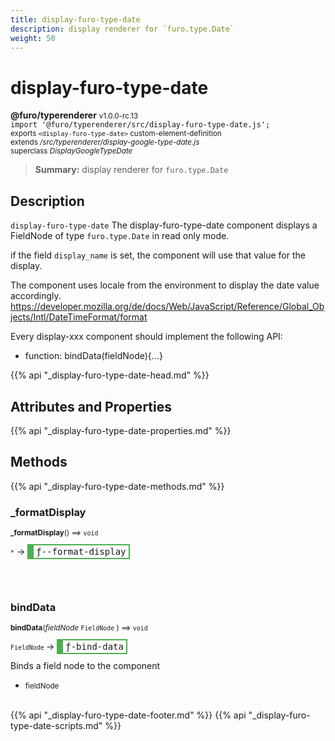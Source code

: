 ```yaml
---
title: display-furo-type-date
description: display renderer for `furo.type.Date`
weight: 50
---
```


# display-furo-type-date
**@furo/typerenderer** <small>v1.0.0-rc.13</small>
<br>`import '@furo/typerenderer/src/display-furo-type-date.js';`<small>
<br>exports `<display-furo-type-date>` custom-element-definition
<br>extends */src/typerenderer/display-google-type-date.js*
<br>superclass *DisplayGoogleTypeDate*</small>

> **Summary:** display renderer for `furo.type.Date`

## Description

`display-furo-type-date`
The display-furo-type-date component displays a FieldNode of type `furo.type.Date` in read only mode.

if the field `display_name` is set, the component will use that value for the display.

The component uses locale from the environment to display the date value accordingly.
https://developer.mozilla.org/de/docs/Web/JavaScript/Reference/Global_Objects/Intl/DateTimeFormat/format

Every display-xxx component should implement the following API:
- function: bindData(fieldNode){...}

{{% api "_display-furo-type-date-head.md" %}}

## Attributes and Properties
{{% api "_display-furo-type-date-properties.md" %}}







## Methods
{{% api "_display-furo-type-date-methods.md" %}}


### **_formatDisplay**
<small>**_formatDisplay**() ⟹ `void`</small>

<small>`*`</small> →
<span  style="border-width:2px 2px 2px 10px; border-style: solid;border-color:  rgb(76, 175, 80);font-family:monospace; padding:2px 4px;">ƒ--format-display</span>



<br><br>

### **bindData**
<small>**bindData**(*fieldNode* `FieldNode` ) ⟹ `void`</small>

<small>`FieldNode` </small> →
<span  style="border-width:2px 2px 2px 10px; border-style: solid;border-color:  rgb(76, 175, 80);font-family:monospace; padding:2px 4px;">ƒ-bind-data</span>

Binds a field node to the component

- <small>fieldNode </small>
<br><br>






{{% api "_display-furo-type-date-footer.md" %}}
{{% api "_display-furo-type-date-scripts.md" %}}
